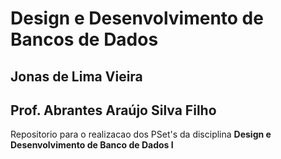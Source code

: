 # Design e Desenvolvimento de Bancos de Dados
## Jonas de Lima Vieira
## Prof. Abrantes Araújo Silva Filho

Repositorio para o realizacao dos PSet's da disciplina **Design e Desenvolvimento de Banco de Dados I**
